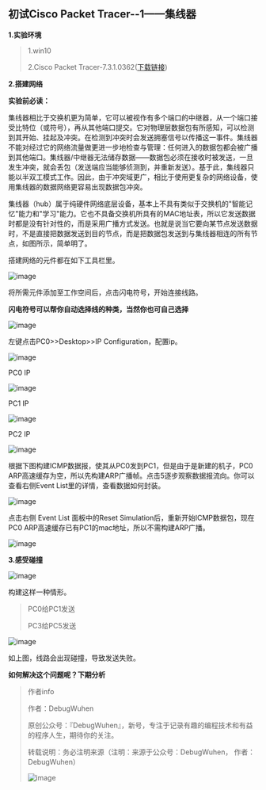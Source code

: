 ## 初试Cisco Packet Tracer--1——集线器

**1.实验环境**

>1.win10
>
>2.Cisco Packet Tracer-7.3.1.0362([下载链接](https://www.netacad.com/zh-hans/courses/packet-tracer/introduction-packet-tracer))

**2.搭建网络**

**实验前必读：**

集线器相比于交换机更为简单，它可以被视作有多个端口的中继器，从一个端口接受比特位（或符号），再从其他端口提交。它对物理层数据包有所感知，可以检测到其开始、挂起及冲突。在检测到冲突时会发送拥塞信号以传播这一事件。集线器不能对经过它的网络流量做更进一步地检查与管理：任何进入的数据包都会被广播到其他端口。集线器/中继器无法储存数据——数据包必须在接收时被发送，一旦发生冲突，就会丢包（发送端应当能够侦测到，并重新发送）。基于此，集线器只能以半双工模式工作。因此，由于冲突域更广，相比于使用更复杂的网络设备，使用集线器的数据网络更容易出现数据包冲突。

集线器（hub）属于纯硬件网络底层设备，基本上不具有类似于交换机的"智能记忆"能力和"学习"能力。它也不具备交换机所具有的MAC地址表，所以它发送数据时都是没有针对性的，而是采用广播方式发送。也就是说当它要向某节点发送数据时，不是直接把数据发送到目的节点，而是把数据包发送到与集线器相连的所有节点，如图所示，简单明了。


搭建网络的元件都在如下工具栏里。

![image](https://user-images.githubusercontent.com/48900845/112760463-9d2d9080-9029-11eb-8126-63527c6a849e.png)

将所需元件添加至工作空间后，点击闪电符号，开始连接线路。

**闪电符号可以帮你自动选择线的种类，当然你也可自己选择**

![image](https://user-images.githubusercontent.com/48900845/112760468-a4ed3500-9029-11eb-88fb-7835818b94d4.png)

左键点击PC0>>Desktop>>IP Configuration，配置ip。

![image](https://user-images.githubusercontent.com/48900845/112760492-c0584000-9029-11eb-961f-7e48c2e196cc.png)

PC0 IP

![image](https://user-images.githubusercontent.com/48900845/112760507-c817e480-9029-11eb-9ba1-3f37ce162533.png)

PC1 IP

![image](https://user-images.githubusercontent.com/48900845/112760515-cfd78900-9029-11eb-802a-0d7df4be32d6.png)

PC2 IP

![image](https://user-images.githubusercontent.com/48900845/112760527-d8c85a80-9029-11eb-84de-f8f1c5776d98.png)

根据下图构建ICMP数据报，使其从PC0发到PC1，但是由于是新建的机子，PC0 ARP高速缓存为空，所以先构建ARP广播帧。点击5逐步观察数据报流向。你可以查看右侧Event List里的详情，查看数据如何封装。

![image](https://user-images.githubusercontent.com/48900845/112760533-e1b92c00-9029-11eb-9949-95e976254070.png)

点击右侧 Event List 面板中的Reset Simulation后，重新开始ICMP数据包，现在PC0 ARP高速缓存已有PC1的mac地址，所以不需构建ARP广播。

![image](https://user-images.githubusercontent.com/48900845/112760541-e978d080-9029-11eb-94e0-2c4f600c69c4.png)

**3.感受碰撞**

![image](https://user-images.githubusercontent.com/48900845/112760544-ef6eb180-9029-11eb-8d30-0627f94cb045.png)

构建这样一种情形。

>PC0给PC1发送
>
>PC3给PC5发送

![image](https://user-images.githubusercontent.com/48900845/112760558-fbf30a00-9029-11eb-9e84-3d334420c324.png)

 如上图，线路会出现碰撞，导致发送失败。
 
**如何解决这个问题呢？下期分析**



>作者info
>
>作者：DebugWuhen
>
>原创公众号：『DebugWuhen』，新号，专注于记录有趣的编程技术和有益的程序人生，期待你的关注。
>
>转载说明：务必注明来源（注明：来源于公众号：DebugWuhen， 作者：DebugWuhen）
>
>![image](https://user-images.githubusercontent.com/48900845/112752163-3b0e6480-9004-11eb-899d-66ddef749c2b.png)
